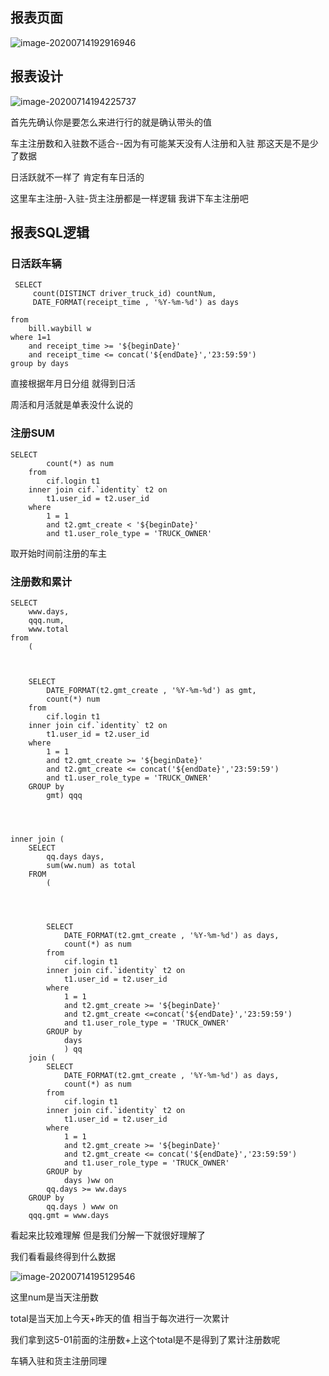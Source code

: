 

## 报表页面

![image-20200714192916946](https://gitee.com/cdx_dayshow/picBed/raw/master/img/image-20200714192916946.png)

## 报表设计

![image-20200714194225737](https://gitee.com/cdx_dayshow/picBed/raw/master/img/image-20200714194225737.png)

首先先确认你是要怎么来进行行的就是确认带头的值

车主注册数和入驻数不适合--因为有可能某天没有人注册和入驻 那这天是不是少了数据

日活跃就不一样了 肯定有车日活的

这里车主注册-入驻-货主注册都是一样逻辑  我讲下车主注册吧

## 报表SQL逻辑

### 日活跃车辆

```
 SELECT
 	 count(DISTINCT driver_truck_id) countNum,
 	 DATE_FORMAT(receipt_time , '%Y-%m-%d') as days
	
from
	bill.waybill w
where 1=1 
	and receipt_time >= '${beginDate}'
	and receipt_time <= concat('${endDate}','23:59:59')
group by days
```

直接根据年月日分组 就得到日活

周活和月活就是单表没什么说的

### 注册SUM

```
SELECT
		count(*) as num
	from
		cif.login t1
	inner join cif.`identity` t2 on
		t1.user_id = t2.user_id
	where
		1 = 1
		and t2.gmt_create < '${beginDate}'
		and t1.user_role_type = 'TRUCK_OWNER'
```

取开始时间前注册的车主

### 注册数和累计

```
SELECT
	www.days,
	qqq.num,
	www.total
from
	(
	
	
	
	SELECT
		DATE_FORMAT(t2.gmt_create , '%Y-%m-%d') as gmt,
		count(*) num
	from
		cif.login t1
	inner join cif.`identity` t2 on
		t1.user_id = t2.user_id
	where
		1 = 1
		and t2.gmt_create >= '${beginDate}'
		and t2.gmt_create <= concat('${endDate}','23:59:59')
		and t1.user_role_type = 'TRUCK_OWNER'
	GROUP by
		gmt) qqq
		
		
		
		
inner join (
	SELECT
		qq.days days,
		sum(ww.num) as total
	FROM
		(
		
		
		
		
		SELECT
			DATE_FORMAT(t2.gmt_create , '%Y-%m-%d') as days,
			count(*) as num
		from
			cif.login t1
		inner join cif.`identity` t2 on
			t1.user_id = t2.user_id
		where
			1 = 1
			and t2.gmt_create >= '${beginDate}'
			and t2.gmt_create <=concat('${endDate}','23:59:59')
			and t1.user_role_type = 'TRUCK_OWNER'
		GROUP by
			days 
			) qq
	join (
		SELECT
			DATE_FORMAT(t2.gmt_create , '%Y-%m-%d') as days,
			count(*) as num
		from
			cif.login t1
		inner join cif.`identity` t2 on
			t1.user_id = t2.user_id
		where
			1 = 1
			and t2.gmt_create >= '${beginDate}'
			and t2.gmt_create <= concat('${endDate}','23:59:59')
			and t1.user_role_type = 'TRUCK_OWNER'
		GROUP by
			days )ww on
		qq.days >= ww.days
	GROUP by
		qq.days ) www on
	qqq.gmt = www.days
```

看起来比较难理解 但是我们分解一下就很好理解了

我们看看最终得到什么数据

![image-20200714195129546](https://gitee.com/cdx_dayshow/picBed/raw/master/img/image-20200714195129546.png)

这里num是当天注册数

total是当天加上今天+昨天的值 相当于每次进行一次累计

我们拿到这5-01前面的注册数+上这个total是不是得到了累计注册数呢

车辆入驻和货主注册同理